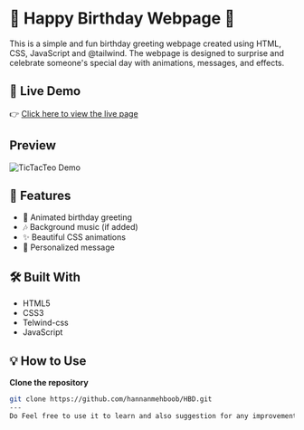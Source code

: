 # 🎂 Happy Birthday Webpage 🎉
This is a simple and fun birthday greeting webpage created using HTML, CSS, JavaScript and @tailwind. The webpage is designed to surprise and celebrate someone's special day with animations, messages, and effects.
## 🌟 Live Demo

👉 [Click here to view the live page](https://hannanmehboob.github.io/HBD/)

## Preview
![TicTacTeo Demo](TicTacTeo/Assets/Tic_Tac_TicAnimation.gif)

## 🚀 Features

- 🎉 Animated birthday greeting
- 🎶 Background music (if added)
- ✨ Beautiful CSS animations
- 🎂 Personalized message

## 🛠️ Built With

- HTML5
- CSS3
- Telwind-css
- JavaScript

## 💡 How to Use
**Clone the repository**
   ```bash
   git clone https://github.com/hannanmehboob/HBD.git
---
Do Feel free to use it to learn and also suggestion for any improvement you could give, :) 
